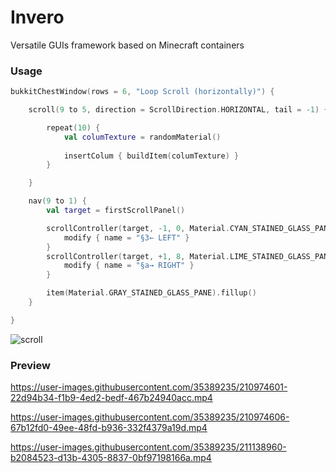 # Invero

Versatile GUIs framework based on Minecraft containers

### Usage

```kotlin
bukkitChestWindow(rows = 6, "Loop Scroll (horizontally)") {

    scroll(9 to 5, direction = ScrollDirection.HORIZONTAL, tail = -1) {

        repeat(10) {
            val columTexture = randomMaterial()
            
            insertColum { buildItem(columTexture) }
        }

    }

    nav(9 to 1) {
        val target = firstScrollPanel()

        scrollController(target, -1, 0, Material.CYAN_STAINED_GLASS_PANE) {
            modify { name = "§3← LEFT" }
        }
        scrollController(target, +1, 8, Material.LIME_STAINED_GLASS_PANE) {
            modify { name = "§a→ RIGHT" }
        }

        item(Material.GRAY_STAINED_GLASS_PANE).fillup()
    }

}
```
![scroll](https://user-images.githubusercontent.com/35389235/211839566-1718ffa8-4190-4532-8c39-352ec6629417.gif)

### Preview

https://user-images.githubusercontent.com/35389235/210974601-22d94b34-f1b9-4ed2-bedf-467b24940acc.mp4

https://user-images.githubusercontent.com/35389235/210974606-67b12fd0-49ee-48fd-b936-332f4379a19d.mp4

https://user-images.githubusercontent.com/35389235/211138960-b2084523-d13b-4305-8837-0bf97198166a.mp4

